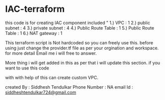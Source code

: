 # IAC-terraform
this code is for creating IAC component included "
1.) VPC : 1 
2.) public subnet : 4
3.) private subnet : 4
4.) Public Route Table : 1
5.) Public Route Table : 1
6.) NAT gateway : 1

This terraform script is Not hardcoded so you can freely use this. before using just change the provider.tf file as per your orgination and workspace.
for more detail Email me i will free to answer.

More thing i will get added in this as per that i will update this section. if you want to use this code 

with with help of this can create custom VPC. 

created By : Siddhesh Tendulkar
Phone Number : NA
email Id : siddheshtendulkar724@gmail.com

